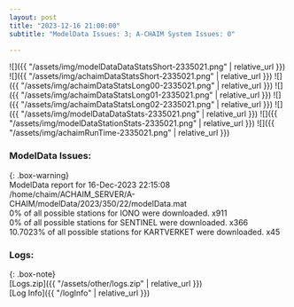 ```yaml
---
layout: post
title: "2023-12-16 21:00:00"
subtitle: "ModelData Issues: 3; A-CHAIM System Issues: 0"

---
```


![]({{ "/assets/img/modelDataDataStatsShort-2335021.png" | relative_url }})
![]({{ "/assets/img/achaimDataStatsShort-2335021.png" | relative_url }})
![]({{ "/assets/img/achaimDataStatsLong00-2335021.png" | relative_url }})
![]({{ "/assets/img/achaimDataStatsLong01-2335021.png" | relative_url }})
![]({{ "/assets/img/achaimDataStatsLong02-2335021.png" | relative_url }})
![]({{ "/assets/img/modelDataDataStats-2335021.png" | relative_url }})
![]({{ "/assets/img/modelDataStationStats-2335021.png" | relative_url }})
![]({{ "/assets/img/achaimRunTime-2335021.png" | relative_url }})


### ModelData Issues:  
  
{: .box-warning}  
 ModelData report for 16-Dec-2023 22:15:08   
 /home/chaim/ACHAIM_SERVER/A-CHAIM/modelData/2023/350/22/modelData.mat   
 0% of all possible stations for IONO were downloaded. x911   
 0% of all possible stations for SENTINEL were downloaded. x366   
 10.7023% of all possible stations for KARTVERKET were downloaded. x45   
  


### Logs:  
  
{: .box-note}  
[Logs.zip]({{ "/assets/other/logs.zip" | relative_url }})  
[Log Info]({{ "/logInfo" | relative_url }})  
